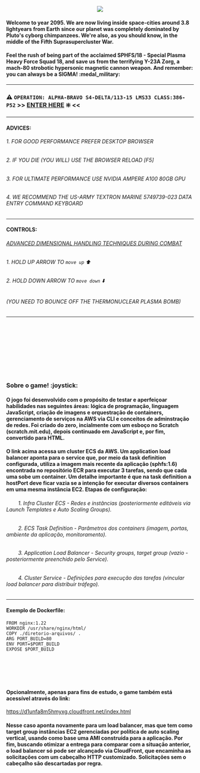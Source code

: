 <p align="center">
  <img src="https://d1mf66us61usti.cloudfront.net/image-git3.png">
</p>

<h4>Welcome to year 2095. We are now living inside space-cities around 3.8 lightyears from Earth since our planet was completely dominated by Pluto's cyborg chimpanzees. We're also, as you should know, in the middle of the Fifth Suprasupercluster War.</h4>

<h4>Feel the rush of being part of the acclaimed SPHFS/18 - Special Plasma Heavy Force Squad 18, and save us from the terrifying Y-23A Zorg, a mach-80 strobotic hypersonic magnetic cannon weapon. And remember: you can always be a SIGMA! :medal_military:</h4>

---                                                             
### :warning: `OPERATION: ALPHA-BRAVO S4-DELTA/113-15 LMS33 CLASS:386-P52` >> [ENTER HERE](ecs-load-balancer-153755951.us-east-1.elb.amazonaws.com) :sparkle: <<
---                                                            
#### ADVICES:
###### 1. FOR GOOD PERFORMANCE PREFER DESKTOP BROWSER 
###### 2. IF YOU DIE (YOU WILL) USE THE BROWSER RELOAD [F5]
###### 3. FOR ULTIMATE PERFORMANCE USE NVIDIA AMPERE A100 80GB GPU
###### 4. WE RECOMMEND THE US-ARMY TEXTRON MARINE 5749739-023 DATA ENTRY COMMAND KEYBOARD
---
#### CONTROLS: 
###### <ins>ADVANCED DIMENSIONAL HANDLING TECHNIQUES DURING COMBAT</ins>
###### 1. HOLD UP ARROW TO `move up` :arrow_up:
###### 2. HOLD DOWN ARROW TO `move down` :arrow_down:
###### (YOU NEED TO BOUNCE OFF THE THERMONUCLEAR PLASMA BOMB)
----------

<br></br>
<br></br>
<br></br>
<br></br>

<h3>Sobre o game! :joystick:</h3>

<h4>O jogo foi desenvolvido com o propósito de testar e aperfeiçoar habilidades nas seguintes áreas: lógica de programação, linguagem JavaScript, criação de imagens e orquestração de containers, gerenciamento de serviços na AWS via CLI e conceitos de adminstração de redes. Foi criado do zero, incialmente com um esboço no Scratch (scratch.mit.edu), depois continuado em JavaScript e, por fim, convertido para HTML.</h4>

<h4>O link acima acessa um cluster ECS da AWS. Um application load balancer aponta para o service que, por meio da task definition configurada, utiliza a imagem mais recente da aplicação (sphfs:1.6) encontrada no repositório ECR para executar 3 tarefas, sendo que cada uma sobe um container. Um detalhe importante é que na task definition a hostPort deve ficar vazia se a intenção for executar diversos containers em uma mesma instância EC2. Etapas de configuração:</h4>

###### &emsp;&emsp; 1. Infra Cluster ECS - Redes e instâncias (posteriormente editáveis via Launch Templates e Auto Scaling Groups).
###### &emsp;&emsp; 2. ECS Task Definition - Parâmetros dos containers (imagem, portas, ambiente da aplicação, monitoramento).
###### &emsp;&emsp; 3. Application Load Balancer - Security groups, target group (vazio - posteriormente preenchido pelo Service).
###### &emsp;&emsp; 4. Cluster Service - Definições para execução das tarefas (vincular load balancer para distribuir tráfego).

---
#### Exemplo de Dockerfile:
```
FROM nginx:1.22
WORKDIR /usr/share/nginx/html/
COPY ./diretorio-arquivos/ .
ARG PORT_BUILD=80
ENV PORT=$PORT_BUILD
EXPOSE $PORT_BUILD
``` 

<br></br>
----------
<h4>Opcionalmente, apenas para fins de estudo, o game também está acessível através do link:</h4>

https://d1unfa8m5hmyxg.cloudfront.net/index.html

<h4>Nesse caso aponta novamente para um load balancer, mas que tem como target group instâncias EC2 gerenciadas por política de auto scaling vertical, usando como base uma AMI construída para a aplicação. Por fim, buscando otimizar a entrega para comparar com a situação anterior, o load balancer só pode ser alcançado via CloudFront, que encaminha as solicitações com um cabeçalho HTTP customizado. Solicitações sem o cabeçalho são descartadas por regra.</h4>
